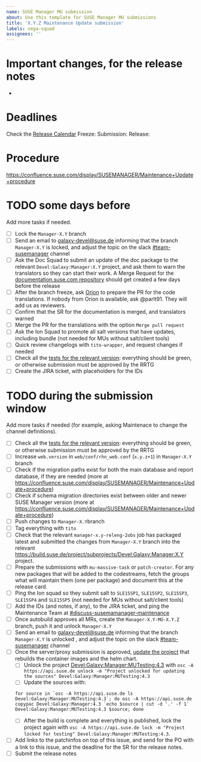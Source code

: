 ```yaml
---
name: SUSE Manager MU submission
about: Use this template for SUSE Manager MU submissions
title: 'X.Y.Z Maintenance Update submission'
labels: vega-squad
assignees: ''
---
```


# Important changes, for the release notes

- 

# Deadlines

Check the [Release Calendar](https://confluence.suse.com/display/SUSEMANAGER/Release+calendar)
Freeze: 
Submission: 
Release: 

# Procedure

https://confluence.suse.com/display/SUSEMANAGER/Maintenance+Update+procedure

# TODO some days before

Add more tasks if needed.

- [ ] Lock the `Manager-X.Y` branch
- [ ] Send an email to galaxy-devel@suse.de informing that the branch `Manager-X.Y` is locked, and adjust the topic on the slack [#team-susemanager](https://app.slack.com/client/T02863RC2AC/C02D78LLS04) channel
- [ ] Ask the Doc Squad to submit an update of the doc package to the relevant `Devel:Galaxy:Manager:X.Y` project, and ask them to warn the translators so they can start their work. A Merge Request for the [documentation.suse.com repository](https://gitlab.suse.de/susedoc/docserv-external-tree-suma) should get created a few days before the release
- [ ] After the branch freeze, ask [Orion](https://suse.slack.com/archives/C02DDMY6R0R) to prepare the PR for the code translations. If nobody from Orion is available, ask @parlt91. They will add us as reviewers.
- [ ] Confirm that the SR for the documentation is merged, and translators warned
- [ ] Merge the PR for the translations with the option `Merge pull request`
- [ ] Ask the Ion Squad to promote all salt versions that have updates, including bundle (not needed for MUs without salt/client tools)
- [ ] Quick review changelogs with `tito-wrapper`, and request changes if needed
- [ ] Check all the [tests for the relevant version](https://ci.suse.de/view/Manager/): everything should be green, or otherwise submission must be approved by the RRTG
- [ ] Create the JIRA ticket, with placeholders for the IDs

# TODO during the submission window

Add more tasks if needed (for example, asking Maintenace to change the channel definitions).

- [ ] Check all the [tests for the relevant version](https://ci.suse.de/view/Manager/): everything should be green, or otherwise submission must be approved by the RRTG
- [ ] Increase `web.version` in `web/conf/rhn_web.conf` (`x.y.z+1`) in `Manager-X.Y` branch
- [ ] Check if the migration paths exist for both the main database and report database, if they are needed (more at https://confluence.suse.com/display/SUSEMANAGER/Maintenance+Update+procedure)
- [ ] Check if schema migration directories exist between older and newer SUSE Manager version (more at https://confluence.suse.com/display/SUSEMANAGER/Maintenance+Update+procedure)
- [ ] Push changes to `Manager-X.Y`branch
- [ ] Tag everything with `tito`
- [ ] Check that the relevant `manager-x.y-releng-2obs` job has packaged latest and submitted the changes from `Manager-X.Y` branch into the relevant https://build.suse.de/project/subprojects/Devel:Galaxy:Manager:X.Y project.
- [ ] Prepare the submissions with `mu-massive-task` or `patch-creator`. For any new packages that will be added to the codestreams, fetch the groups what will maintain them (one per package) and document this at the release card.
- [ ] Ping the Ion squad so they submit salt to `SLE15SP1`, `SLE15SP2`, `SLE15SP3`, `SLE15SP4` and `SLE15SP5` (not needed for MUs without salt/client tools)
- [ ] Add the IDs (and notes, if any), to the JIRA ticket, and ping the Maintenance Team at [#discuss-susemamanager-maintenance](https://app.slack.com/client/T02863RC2AC/C02DEF2U0E5)
- [ ] Once autobuild approves all MRs, create the `Manager-X.Y-MU-X.Y.Z` branch, push it and unlock `Manager-X.Y`
- [ ] Send an email to galaxy-devel@suse.de informing that the branch `Manager-X.Y` is unlocked , and adjust the topic on the slack [#team-susemanager](https://app.slack.com/client/T02863RC2AC/C02D78LLS04) channel
- [ ] Once the server/proxy submission is approved, [update the project](https://build.suse.de/project/show/Devel:Galaxy:Manager:MUTesting:4.3) that rebuilds the container images and the helm chart.
  - [ ] Unlock the project [Devel:Galaxy:Manager:MUTesting:4.3](https://build.suse.de/project/show/Devel:Galaxy:Manager:MUTesting:4.3) with `osc -A https://api.suse.de unlock -m "Project unlocked for updating the sources" Devel:Galaxy:Manager:MUTesting:4.3`
  - [ ] Update the sources with:
  ```
  for source in `osc -A https://api.suse.de ls Devel:Galaxy:Manager:MUTesting:4.3`; do osc -A https://api.suse.de copypac Devel:Galaxy:Manager:4.3 `echo $source | cut -d '.' -f 1` Devel:Galaxy:Manager:MUTesting:4.3 $source; done
  ```
  - [ ] After the build is complete and everything is published, lock the project again with `osc -A https://api.suse.de lock -m "Project locked for testing" Devel:Galaxy:Manager:MUTesting:4.3`.
- [ ] Add links to the patchinfos on top of this issue, and send for the PO with a link to this issue, and the deadline for the SR for the release notes.
- [ ] Submit the release notes
